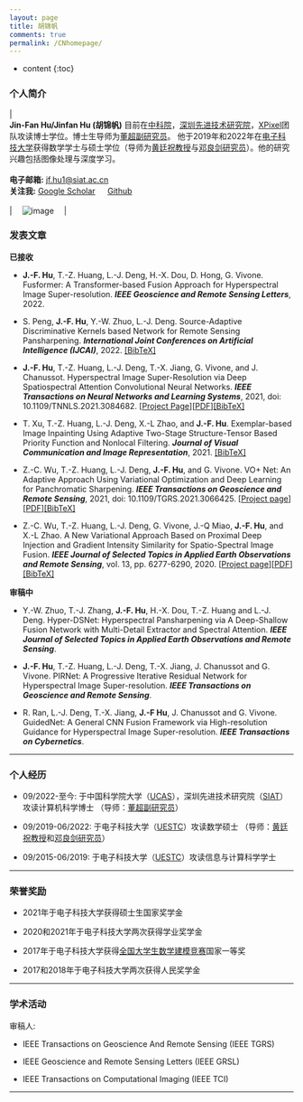 ```yaml
---
layout: page
title: 胡锦帆
comments: true
permalink: /CNhomepage/
---
```


* content
{:toc}


<style>
.biblist { }

/* The item */
.biblist li { }

/* You can define custom styles for plstyle field here. */


/*************************************
   The box that contain BibTeX code
 *************************************/
div.noshow { display: none; }
div.BibTeX {
  margin-right: 1%;
  margin-left: 3%;
  margin-top: 1.2em;
  margin-bottom: 1.3em;
  border: 1px solid silver;
  padding: 0.3em 0.5em;
  background: #eeeeee;
}
div.BibTeX pre { font-size: 85%; overflow: auto;  width: 100%; }
</style>

<script>
function toggleBibtex(articleid) {
  var bib = document.getElementById('bib_'+articleid);
  if (bib) {
    if(bib.className.indexOf('BibTeX') != -1) {
    bib.className.indexOf('noshow') == -1?bib.className = 'BibTeX noshow':bib.className = 'BibTeX';
    }
  } else {
    return;
  }
}
</script>



	
### 个人简介
 
| <br>**Jin-Fan Hu/Jinfan Hu (胡锦帆)** 目前在[中科院](https://www.cas.cn/)，[深圳先进技术研究院](https://www.siat.ac.cn/)，[XPixel](http://xpixel.group/index.html)团队攻读博士学位。博士生导师为[董超副研究员](http://xpixel.group/2010/01/20/chaodong.html)。 他于2019年和2022年在[电子科技大学](https://www.uestc.edu.cn/)获得数学学士与硕士学位（导师为[黄廷祝教授](http://www.math.uestc.edu.cn/info/1081/2041.htm)与[邓良剑研究员](https://liangjiandeng.github.io/)）。他的研究兴趣包括图像处理与深度学习。 <br> <br> **电子邮箱:** <jf.hu1@siat.ac.cn> <br> **关注我:** [Google Scholar](https://scholar.google.com/citations?hl=zh-CN&user=hT-EiJEAAAAJ) &emsp; [Github](https://github.com/J-FHu) <br><br>| &emsp;![image](https://J-FHu.github.io/images/Hu_small.jpg)&emsp; |



### 发表文章

**已接收**


* **J.-F. Hu**, T.-Z. Huang, L.-J. Deng, H.-X. Dou, D. Hong, G. Vivone. Fusformer: A Transformer-based Fusion Approach for Hyperspectral Image Super-resolution. **_IEEE Geoscience and Remote Sensing Letters_**, 2022.

* S. Peng, **J.-F. Hu**, Y.-W. Zhuo, L.-J. Deng. Source-Adaptive Discriminative Kernels based Network for Remote Sensing Pansharpening. **_International Joint Conferences on Artificial Intelligence (IJCAI)_**, 2022. 
<a href="javascript:toggleBibtex('pengijcai2022')" class="textlink">[BibTeX]</a>
<div id="bib_pengijcai2022" class="BibTeX noshow">
<pre>
@ARTICLE{pengijcai2022,
	author={S. Peng, L.-J. Deng, J.-F. Hu, and Y.-W. Zhuo},
	journal={International Joint Conferences on Artificial Intelligence (IJCAI)}, 
	title={Source-Adaptive Discriminative Kernels based Network for Remote Sensing Pansharpening}, 
	year={2022},
	volume={},
	number={},
	pages={},
	doi={}
   }
</pre>
</div>   

* **J.-F. Hu**, T.-Z. Huang, L.-J. Deng, T.-X. Jiang, G. Vivone, and J. Chanussot. Hyperspectral Image Super-Resolution via Deep Spatiospectral Attention Convolutional Neural Networks. **_IEEE Transactions on Neural Networks and Learning Systems_**, 2021, doi: 10.1109/TNNLS.2021.3084682. [[Project Page](https://liangjiandeng.github.io/Projects_Res/HSRnet_2021tnnls.html)][[PDF](https://liangjiandeng.github.io/papers/2021/HSRnet_tnnls_2021.pdf)]<a href="javascript:toggleBibtex('Hutnnls')" class="textlink">[BibTeX]</a>
<div id="bib_Hutnnls" class="BibTeX noshow">
<pre>
@ARTICLE{Hutnnls,
	author={Hu, Jin-Fan and Huang, Ting-Zhu and Deng, Liang-Jian and Jiang, Tai-Xiang and Vivone, Gemine and Chanussot, Jocelyn},
	journal={IEEE Transactions on Neural Networks and Learning Systems}, 
	title={Hyperspectral Image Super-Resolution via Deep Spatiospectral Attention Convolutional Neural Networks}, 
	year={2021},
	doi={10.1109/TNNLS.2021.3084682}
   }
</pre>
</div>

* T. Xu, T.-Z. Huang, L.-J. Deng, X.-L Zhao, and **J.-F. Hu**. Exemplar-based Image Inpainting Using Adaptive Two-Stage Structure-Tensor Based Priority Function and Nonlocal Filtering. **_Journal of Visual Communication and Image Representation_**, 2021.
<a href="javascript:toggleBibtex('xu2022exemplar')" class="textlink">[BibTeX]</a>
<div id="bib_xu2022exemplar" class="BibTeX noshow">
<pre>
@article{xu2022exemplar,
  title={Exemplar-based image inpainting using adaptive two-stage structure-tensor based priority function and nonlocal filtering},
  author={Xu, Ting and Huang, Ting-Zhu and Deng, Liang-Jian and Zhao, Xi-Le and Hu, Jin-Fan},
  journal={Journal of Visual Communication and Image Representation},
  pages={103430},
  year={2022},
  publisher={Elsevier}
}
</pre>
</div>



* Z.-C. Wu, T.-Z. Huang, L.-J. Deng, **J.-F. Hu**, and G. Vivone. VO+ Net: An Adaptive Approach Using Variational Optimization and Deep Learning for Panchromatic Sharpening. **_IEEE Transactions on Geoscience and Remote Sensing_**, 2021, doi: 10.1109/TGRS.2021.3066425. [[Project page](https://liangjiandeng.github.io/Projects_Res/VOFF_2021tgrs.html)][[PDF](https://liangjiandeng.github.io/papers/2021/VOFF.pdf)]<a href="javascript:toggleBibtex('Wu2021VO')" class="textlink">[BibTeX]</a>
<div id="bib_Wu2021VO" class="BibTeX noshow">
<pre>
@ARTICLE{Wu2021VO,
	author={Z.-C. Wu and T.-Z. Huang and L.-J. Deng and J.-F. Hu and G. Vivone},
	journal={IEEE Transactions on Geoscience and Remote Sensing},
	title={VO+Net: An Adaptive Approach Using Variational Optimization and Deep Learning for Panchromatic Sharpening},
	year={2021},
	doi={10.1109/TGRS.2021.3066425}
   }
</pre>
</div>

* Z.-C. Wu, T.-Z. Huang, L.-J. Deng, G. Vivone, J.-Q Miao, **J.-F. Hu**, and X.-L Zhao. A New Variational Approach Based on Proximal Deep Injection and Gradient Intensity Similarity for Spatio-Spectral Image Fusion. **_IEEE Journal of Selected Topics in Applied Earth Observations and Remote Sensing_**, vol. 13, pp. 6277-6290, 2020. [[Project page](https://liangjiandeng.github.io/Projects_Res/DMPIF_2020jstars.html)][[PDF](https://liangjiandeng.github.io/papers/2020/dmpif_2020jstars.pdf)]<a href="javascript:toggleBibtex('Wu')" class="textlink">[BibTeX]</a>
<div id="bib_Wu" class="BibTeX noshow">
<pre>
@ARTICLE{Wu,  
  title={A new variational approach based on proximal deep injection and gradient intensity similarity for spatio-spectral image fusion},
   author={Wu, Zhong-Cheng and Huang, Ting-Zhu and Deng, Liang-Jian and Vivone, Gemine and Miao, Jia-Qing and Hu, Jin-Fan and Zhao, Xi-Le},
   journal={IEEE Journal of Selected Topics in Applied Earth Observations and Remote Sensing},
   volume={13},
   pages={6277--6290},
   year={2020},
   publisher={IEEE}
   }
</pre>
</div>

**审稿中**

* Y.-W. Zhuo, T.-J. Zhang, **J.-F. Hu**, H.-X. Dou, T.-Z. Huang and L.-J. Deng. Hyper-DSNet: Hyperspectral Pansharpening via A Deep-Shallow Fusion Network with Multi-Detail Extractor and Spectral Attention. **_IEEE Journal of Selected Topics in Applied Earth Observations and Remote Sensing_**.

* **J.-F. Hu**, T.-Z. Huang, L.-J. Deng, T.-X. Jiang, J. Chanussot and G. Vivone. PIRNet: A Progressive Iterative Residual Network for Hyperspectral Image Super-resolution. **_IEEE Transactions on Geoscience and Remote Sensing_**.

* R. Ran, L.-J. Deng, T.-X. Jiang, **J.-F Hu**, J. Chanussot and G. Vivone. GuidedNet: A General CNN Fusion Framework via High-resolution Guidance for Hyperspectral Image Super-resolution. **_IEEE Transactions on Cybernetics_**. 

---

### 个人经历 
* 09/2022-至今: 于中国科学院大学（[UCAS](https://www.ucas.ac.cn/)），深圳先进技术研究院（[SIAT](https://www.siat.ac.cn/)）攻读计算机科学博士 （导师：[董超副研究员](http://xpixel.group/2010/01/20/chaodong.html)）

* 09/2019-06/2022: 于电子科技大学（[UESTC](https://www.uestc.edu.cn/)）攻读数学硕士 （导师：[黄廷祝教授](http://www.math.uestc.edu.cn/info/1081/2041.htm)和[邓良剑研究员](https://liangjiandeng.github.io/)）

* 09/2015-06/2019: 于电子科技大学（[UESTC](https://www.uestc.edu.cn/)）攻读信息与计算科学学士

---

### 荣誉奖励
* 2021年于电子科技大学获得硕士生国家奖学金 

* 2020和2021年于电子科技大学两次获得学业奖学金

* 2017年于电子科技大学获得[全国大学生数学建模竞赛](http://www.mcm.edu.cn/)国家一等奖

* 2017和2018年于电子科技大学两次获得人民奖学金

---

### 学术活动

审稿人: 
* IEEE Transactions on Geoscience And Remote Sensing (IEEE TGRS)

* IEEE Geoscience and Remote Sensing Letters (IEEE GRSL)

* IEEE Transactions on Computational Imaging (IEEE TCI)

---

<script type="text/javascript" src="//rf.revolvermaps.com/0/0/6.js?i=573geowbknl&amp;m=7&amp;c=ffc000&amp;cr1=ffffff&amp;f=arial&amp;l=1&amp;s=170&amp;bv=70" async="async"></script>






